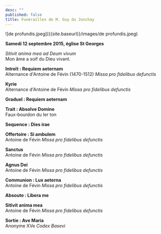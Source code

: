 ```yaml
---
desc: ""
published: false
title: Funérailles de M. Guy du Jonchay
---
```



![de profundis.jpeg]({{site.baseurl}}/images/de profundis.jpeg)


**Samedi 12 septembre 2015, église St Georges**

*Sitivit anima mea ad Deum vivum*  
Mon âme a soif du Dieu vivant.

**Introït : Requiem aeternam**  
Alternance d'Antoine de Févin (1470-1512) *Missa pro fidelibus defunctis*

**Kyrie**  
Alternance d'Antoine de Févin *Missa pro fidelibus defunctis*

**Graduel : Requiem aeternam**

**Trait : Absolve Domine**  
Faux-bourdon du Ier ton

**Sequence : Dies irae** 

**Offertoire : Si ambulem**  
Antoine de Févin *Missa pro fidelibus defunctis*

**Sanctus**  
Antoine de Févin *Missa pro fidelibus defunctis*

**Agnus Dei**  
Antoine de Févin *Missa pro fidelibus defunctis*

**Communion : Lux aeterna**  
Antoine de Févin *Missa pro fidelibus defunctis*

**Absoute : Libera me**  

**Sitivit anima mea**  
Antoine de Févin *Missa pro fidelibus defunctis*

**Sortie : Ave Maria**  
Anonyme XVe *Codex Basevi*




